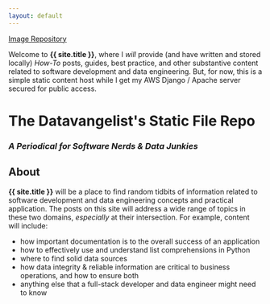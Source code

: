```yaml
---
layout: default
---
```


[Image Repository](img/)

Welcome to **{{ site.title }}**, where I _will_ provide (and have written and stored locally) _How-To_ posts, guides, best practice, and other substantive content related to software development and data engineering.  But, for now, this is a simple static content host while I get my AWS Django / Apache server secured for public access.

# The Datavangelist's Static File Repo
### _A Periodical for Software Nerds & Data Junkies_

## About

**{{ site.title }}** will be a place to find random tidbits of information related to software development and data engineering concepts and practical application. The posts on this site will address a wide range of topics in these two domains, _especially_ at their intersection.  For example, content will include:

* how important documentation is to the overall success of an application  
* how to effectively use and understand list comprehensions in Python
* where to find solid data sources
* how data integrity & reliable information are critical to business operations, and how to ensure both
* anything else that a full-stack developer and data engineer might need to know
